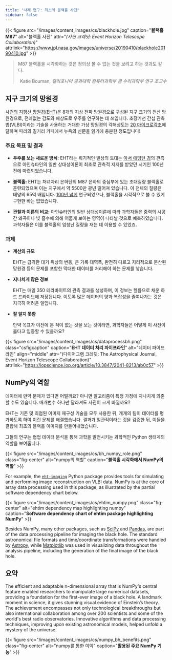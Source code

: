 ```yaml
---
title: "사례 연구: 최초의 블랙홀 사진"
sidebar: false
---
```


{{< figure src="/images/content_images/cs/blackhole.jpg" caption="**블랙홀 M87**" alt="블랙홀 사진" attr="*(사진 크레딧: Event Horizon Telescope Collaboration)*" attrlink="https://www.jpl.nasa.gov/images/universe/20190410/blackhole20190410.jpg" >}}

<blockquote cite="https://www.youtube.com/watch?v=BIvezCVcsYs">
    <p>M87 블랙홀을 시각화하는 것은 정의상 볼 수 없는 것을 보려고 하는 것과도 같다.</p>
    <footer align="right">Katie Bouman, <cite>캘리포니아 공과대학 컴퓨터과학부 겸 수리과학부 연구 조교수</cite></footer>
</blockquote>

## 지구 크기의 망원경

[사건의 지평선 망원경(EHT)](https://eventhorizontelescope.org)은 8개의 지상 전파 망원경으로 구성된 지구 크기의 전산 망원경으로, 전례없는 감도와 해상도로 우주를 연구하는 데 쓰입니다.  초장기선 간섭 관측법(VLBI)이라는 기술을 사용하는 거대한 가상 망원경의 각해상도는 [20 마이크로각초][resolution]에 달하며 파리의 길거리 카페에서 뉴욕의 신문을 읽기에 충분한 정도입니다!

### 주요 목표 및 결과

* **우주를 보는 새로운 방식:** EHT라는 획기적인 발상의 토대는 [아서 에딩턴 경][eddington]의 관측으로 아인슈타인의 일반 상대성이론이 최초로 관측적 지지를 받았던 시기인 100년 전에 마련되었습니다.

* **블랙홀:** EHT는 처녀자리 은하단의 M87 은하의 중심부에 있는 초대질량 블랙홀로 훈련되었으며 이는 지구에서 약 5500만 광년 떨어져 있습니다. 이 천체의 질량은 태양의 65억 배입니다. [100년 넘게](https://www.jpl.nasa.gov/news/news.php?feature=7385) 연구되었으나, 블랙홀을 시각적으로 볼 수 있게 구현한 바는 없었습니다.

* **관찰과 이론의 비교:** 아인슈타인의 일반 상대성이론에 따라 과학자들은 중력의 시공간 왜곡이나 빛 흡수에 의해 어둡게 보이는 영역이 나타날 것으로 예측하였습니다. 과학자들은 이를 블랙홀의 엄청난 질량을 재는 데 이용할 수 있었죠.

### 과제

* **계산의 규모**

    EHT는 급격한 대기 위상의 변동, 큰 기록 대역폭, 완전히 다르고 지리적으로 분산된 망원경 등의 문제를 포함한 막대한 데이터를 처리해야 하는 문제를 낳습니다.

* **지나치게 많은 정보**

    EHT는 매일 350 테라바이트의 관측 결과를 생성하며, 이 정보는 헬륨으로 채운 하드 드라이브에 저장됩니다. 이토록 많은 데이터의 양과 복잡성을 줄여나가는 것은 지극히 어려운 일입니다.

* **잘 알지 못함**

    만약 목표가 이전에 본 적이 없는 것을 보는 것이라면, 과학자들은 어떻게 이 사진이 옳다고 입증할 수 있을까요?

{{< figure src="/images/content_images/cs/dataprocessbh.png" class="csfigcaption" caption="**EHT 데이터 처리 파이프라인**" alt="데이터 파이프라인" align="middle" attr="(다이어그램 크레딧: The Astrophysical Journal, Event Horizon Telescope Collaboration)" attrlink="https://iopscience.iop.org/article/10.3847/2041-8213/ab0c57" >}}

## NumPy의 역할

데이터에 만약 문제가 있다면 어떨까요? 아니면 알고리즘이 특정 가정에 지나치게 의존할 수도 있습니다. 매개변수 하나만 달라져도 사진이 크게 바뀔까요?

EHT는 기존 및 최첨된 이미지 재구성 기술을 모두 사용한 뒤, 개개의 팀이 데이터를 평가하도록 하여 이런 문제를 해결했습니다. 결과가 일관적이라는 것을 검증한 뒤, 이들을 결합해 최초의 블랙홀 이미지를 만들어내었습니다.

그들의 연구는 협업 데이터 분석을 통해 과학을 발전시키는 과학적인 Python 생태계의 역할을 보여줍니다.

{{< figure src="/images/content_images/cs/bh_numpy_role.png" class="fig-center" alt="numpy의 역할" caption="**블랙홀 시각화에서 NumPy의 역할**" >}}

For example, the [`eht-imaging`][ehtim] Python package provides tools for simulating and performing image reconstruction on VLBI data. NumPy is at the core of array data processing used in this package, as illustrated by the partial software dependency chart below.

{{< figure src="/images/content_images/cs/ehtim_numpy.png" class="fig-center" alt="ehtim dependency map highlighting numpy" caption="**Software dependency chart of ehtim package highlighting NumPy**" >}}

Besides NumPy, many other packages, such as [SciPy](https://www.scipy.org) and [Pandas](https://pandas.io), are part of the data processing pipeline for imaging the black hole. The standard astronomical file formats and time/coordinate transformations were handled by [Astropy][astropy], while [Matplotlib][mpl] was used in visualizing data throughout the analysis pipeline, including the generation of the final image of the black hole.

## 요약

The efficient and adaptable n-dimensional array that is NumPy's central feature enabled researchers to manipulate large numerical datasets, providing a foundation for the first-ever image of a black hole. A landmark moment in science, it gives stunning visual evidence of Einstein’s theory. The achievement encompasses not only technological breakthroughs but also international collaboration among over 200 scientists and some of the world's best radio observatories.  Innovative algorithms and data processing techniques, improving upon existing astronomical models, helped unfold a mystery of the universe.

{{< figure src="/images/content_images/cs/numpy_bh_benefits.png" class="fig-center" alt="numpy를 통한 이익" caption="**활용된 주요 NumPy 기능**" >}}

[resolution]: https://eventhorizontelescope.org/press-release-april-10-2019-astronomers-capture-first-image-black-hole

[eddington]: https://ko.wikipedia.org/wiki/%EC%95%84%EC%84%9C_%EC%8A%A4%ED%83%A0%EB%A6%AC_%EC%97%90%EB%94%A9%ED%84%B4#%EC%9D%BC%EB%B0%98%EC%83%81%EB%8C%80%EC%84%B1%EC%9D%B4%EB%A1%A0%EC%9D%98_%EC%8B%A4%ED%97%98%EC%A0%81_%EA%B2%80%EC%A6%9D

[ehtim]: https://github.com/achael/eht-imaging

[astropy]: https://www.astropy.org/
[mpl]: https://matplotlib.org/
